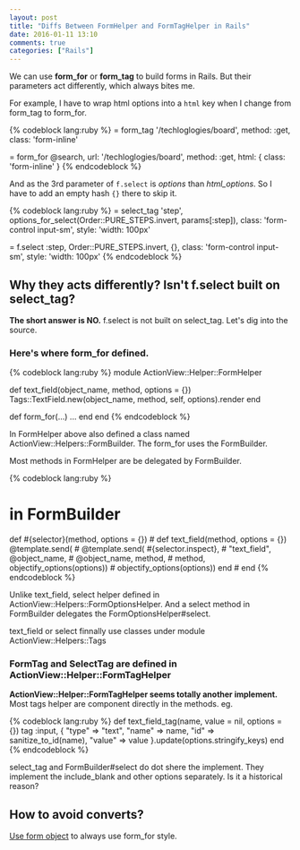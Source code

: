 ```yaml
---
layout: post
title: "Diffs Between FormHelper and FormTagHelper in Rails"
date: 2016-01-11 13:10
comments: true
categories: ["Rails"]
---
```


We can use **form_for** or **form_tag** to build forms in Rails.
But their parameters act differently, which always bites me.

For example, I have to wrap html options into a `html` key when I change from
form_tag to form_for.

{% codeblock lang:ruby %}
= form_tag '/techloglogies/board', method: :get, class: 'form-inline'

= form_for @search, url: '/techloglogies/board', method: :get, html: { class: 'form-inline' }
{% endcodeblock %}

And as the 3rd parameter of `f.select`  is _options_ than _html_options_.
So I have to add an empty hash `{}` there to skip it.

{% codeblock lang:ruby %}
= select_tag 'step',
  options_for_select(Order::PURE_STEPS.invert, params[:step]),
  class: 'form-control input-sm', style: 'width: 100px'

= f.select :step, Order::PURE_STEPS.invert, {},
  class: 'form-control input-sm', style: 'width: 100px'
{% endcodeblock %}

## Why they acts differently? Isn't f.select built on select_tag?
**The short answer is NO.** f.select is not built on select_tag.
Let's dig into the source.

### Here's where form_for defined.

{% codeblock lang:ruby %}
module ActionView::Helper::FormHelper

  def text_field(object_name, method, options = {})
    Tags::TextField.new(object_name, method, self, options).render
  end

  def form_for(...)
    ...
  end
end
{% endcodeblock %}

In FormHelper above also defined a class named ActionView::Helpers::FormBuilder.
The form_for uses the FormBuilder.

Most methods in FormHelper are be delegated by FormBuilder.

{% codeblock lang:ruby %}
# in FormBuilder
def #{selector}(method, options = {})  # def text_field(method, options = {})
  @template.send(                      #   @template.send(
    #{selector.inspect},               #     "text_field",
    @object_name,                      #     @object_name,
    method,                            #     method,
    objectify_options(options))        #     objectify_options(options))
end                                    # end
{% endcodeblock %}

Unlike text_field, select helper defined in ActionView::Helpers::FormOptionsHelper.
And a select method in FormBuilder delegates the FormOptionsHelper#select.

text_field or select finnally use classes under module ActionView::Helpers::Tags

### FormTag and SelectTag are defined in ActionView::Helper::FormTagHelper
**ActionView::Helper::FormTagHelper seems totally another implement.**
Most tags helper are component directly in the methods. eg.

{% codeblock lang:ruby %}
def text_field_tag(name, value = nil, options = {})
  tag :input, { "type" => "text", "name" => name, "id" => sanitize_to_id(name), "value" => value }.update(options.stringify_keys)
end
{% endcodeblock %}

select_tag and FormBuilder#select do dot shere the implement.
They implement the include_blank and other options separately.
Is it a historical reason?

## How to avoid converts?
[Use form object](https://www.reinteractive.net/posts/158-form-objects-in-rails) to always use form_for style.


